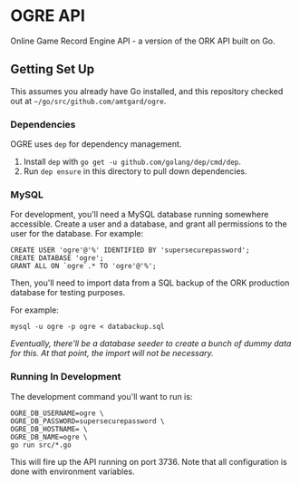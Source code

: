 # OGRE API

Online Game Record Engine API - a version of the ORK API built on Go.

## Getting Set Up

This assumes you already have Go installed, and this repository checked out
at `~/go/src/github.com/amtgard/ogre`.

### Dependencies

OGRE uses `dep` for dependency management.

1. Install `dep` with `go get -u github.com/golang/dep/cmd/dep`.
2. Run `dep ensure` in this directory to pull down dependencies.

### MySQL

For development, you'll need a MySQL database running somewhere accessible.
Create a user and a database, and grant all permissions to the user for
the database. For example:

```
CREATE USER 'ogre'@'%' IDENTIFIED BY 'supersecurepassword';
CREATE DATABASE 'ogre';
GRANT ALL ON `ogre`.* TO 'ogre'@'%';
```

Then, you'll need to import data from a SQL backup of the ORK production
database for testing purposes.

For example:

```
mysql -u ogre -p ogre < databackup.sql
```

_Eventually, there'll be a database seeder to create a bunch of dummy data
for this. At that point, the import will not be necessary._

### Running In Development

The development command you'll want to run is:

```
OGRE_DB_USERNAME=ogre \
OGRE_DB_PASSWORD=supersecurepassword \
OGRE_DB_HOSTNAME= \
OGRE_DB_NAME=ogre \
go run src/*.go
```

This will fire up the API running on port 3736. Note that all configuration is
done with environment variables.
